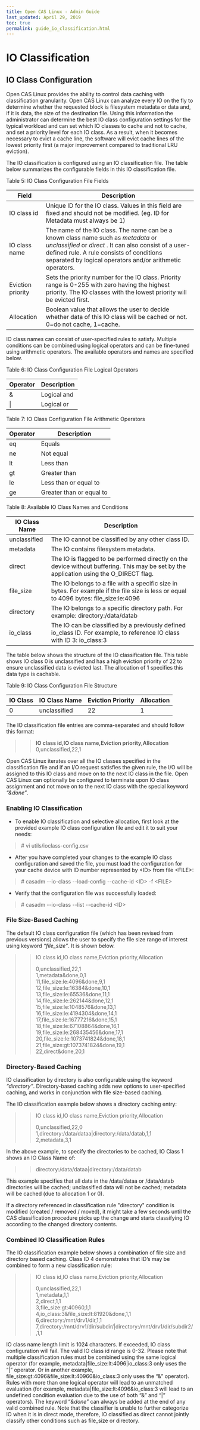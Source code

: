 ```yaml
---
title: Open CAS Linux - Admin Guide
last_updated: April 29, 2019
toc: true
permalink: guide_io_classification.html
---
```


IO Classification
=================

IO Class Configuration
----------------------

Open CAS Linux provides the ability to control data caching with classification
granularity. Open CAS Linux can analyze every IO on the fly to determine whether the
requested block is filesystem metadata or data and, if it is data, the size of
the destination file. Using this information the administrator can determine the
best IO class configuration settings for the typical workload and can set which
IO classes to cache and not to cache, and set a priority level for each IO
class. As a result, when it becomes necessary to evict a cache line, the
software will evict cache lines of the lowest priority first (a major
improvement compared to traditional LRU eviction).

The IO classification is configured using an IO classification file. The table
below summarizes the configurable fields in this IO classification file.

Table 5: IO Class Configuration File Fields

| **Field**         | **Description**                                                                                                                                                                                                                                       |
|-------------------|-------------------------------------------------------------------------------------------------------------------------------------------------------------------------------------------------------------------------------------------------------|
| IO class id       | Unique ID for the IO class. Values in this field are fixed and should not be modified. (eg. ID for Metadata must always be 1)                                                                                                                         |
| IO class name     | The name of the IO class. The name can be a known class name such as *metadata* or *unclassified* or *direct* . It can also consist of a user-defined rule. A rule consists of conditions separated by logical operators and/or arithmetic operators. |
| Eviction priority | Sets the priority number for the IO class. Priority range is 0-255 with zero having the highest priority. The IO classes with the lowest priority will be evicted first.                                                                              |
| Allocation        | Boolean value that allows the user to decide whether data of this IO class will be cached or not. 0=do not cache, 1=cache.                                                                                                                            |

IO class names can consist of user-specified rules to satisfy. Multiple
conditions can be combined using logical operators and can be fine-tuned using
arithmetic operators. The available operators and names are specified below.

Table 6: IO Class Configuration File Logical Operators

| **Operator** | **Description** |
|--------------|-----------------|
| &            | Logical and     |
| \|           | Logical or      |

Table 7: IO Class Configuration File Arithmetic Operators

| **Operator** | **Description**          |
|--------------|--------------------------|
| eq           | Equals                   |
| ne           | Not equal                |
| lt           | Less than                |
| gt           | Greater than             |
| le           | Less than or equal to    |
| ge           | Greater than or equal to |

Table 8: Available IO Class Names and Conditions

| **IO Class Name** | **Description**                                                                                                                         |
|-------------------|-----------------------------------------------------------------------------------------------------------------------------------------|
| unclassified      | The IO cannot be classified by any other class ID.                                                                                      |
| metadata          | The IO contains filesystem metadata.                                                                                                    |
| direct            | The IO is flagged to be performed directly on the device without buffering. This may be set by the application using the O_DIRECT flag. |
| file_size         | The IO belongs to a file with a specific size in bytes. For example if the file size is less or equal to 4096 bytes: file_size:le:4096  |
| directory         | The IO belongs to a specific directory path. For example: directory:/data/datab                                                         |
| io_class          | The IO can be classified by a previously defined io_class ID. For example, to reference IO class with ID 3: io_class:3                  |

The table below shows the structure of the IO classification file. This table
shows IO class 0 is unclassified and has a high eviction priority of 22 to
ensure unclassified data is evicted last. The allocation of 1 specifies this
data type is cachable.

Table 9: IO Class Configuration File Structure

| **IO Class** | **IO Class Name** | **Eviction Priority** | **Allocation** |
|--------------|-------------------|-----------------------|----------------|
| 0            | unclassified      | 22                    | 1              |

The IO classification file entries are comma-separated and should follow this
format:

>>   **IO class id,IO class name,Eviction priority,Allocation**   
>>   0,unclassified,22,1

Open CAS Linux iterates over all the IO classes specified in the classification file
and if an I/O request satisfies the given rule, the I/O will be assigned to this
IO class and move on to the next IO class in the file. Open CAS Linux can optionally
be configured to terminate upon IO class assignment and not move on to the next
IO class with the special keyword *“&done”*.

### Enabling IO Classification

-  To enable IO classification and selective allocation, first look at the
    provided example IO class configuration file and edit it to suit your needs:

>   \# vi utils/ioclass-config.csv

-  After you have completed your changes to the example IO class configuration
    and saved the file, you must load the configuration for your cache device
    with ID number represented by \<ID\> from file \<FILE\>:

>   \# casadm --io-class --load-config --cache-id \<ID\> -f \<FILE\>

-  Verify that the configuration file was successfully loaded:

>   \# casadm --io-class --list --cache-id \<ID\>

### File Size-Based Caching

The default IO class configuration file (which has been revised from previous
versions) allows the user to specify the file size range of interest using
keyword *“file_size”*. It is shown below.

>>   IO class id,IO class name,Eviction priority,Allocation
>>
>>   0,unclassified,22,1  
>>   1,metadata&done,0,1  
>>   11,file_size:le:4096&done,9,1  
>>   12,file_size:le:16384&done,10,1  
>>   13,file_size:le:65536&done,11,1  
>>   14,file_size:le:262144&done,12,1  
>>   15,file_size:le:1048576&done,13,1  
>>   16,file_size:le:4194304&done,14,1  
>>   17,file_size:le:16777216&done,15,1  
>>   18,file_size:le:67108864&done,16,1  
>>   19,file_size:le:268435456&done,17,1  
>>   20,file_size:le:1073741824&done,18,1  
>>   21,file_size:gt:1073741824&done,19,1  
>>   22,direct&done,20,1

### Directory-Based Caching

IO classification by directory is also configurable using the keyword
*“directory”*. Directory-based caching adds new options to user-specified
caching, and works in conjunction with file size-based caching.

The IO classification example below shows a directory caching entry:

>>   IO class id,IO class name,Eviction priority,Allocation  
>>
>>   0,unclassified,22,0  
>>   1,directory:/data/dataa\|directory:/data/datab,1,1  
>>   2,metadata,3,1

In the above example, to specify the directories to be cached, IO Class 1 shows
an IO Class Name of:

>>   directory:/data/dataa\|directory:/data/datab

This example specifies that all data in the /data/dataa or /data/datab
directories will be cached; unclassified data will not be cached; metadata will
be cached (due to allocation 1 or 0).

If a directory referenced in classification rule "directory" condition is
modified (created / removed / moved), it might take a few seconds until the CAS
classification procedure picks up the change and starts classifying IO according
to the changed directory contents.

### Combined IO Classification Rules

The IO classification example below shows a combination of file size and
directory based caching. Class ID 4 demonstrates that ID’s may be combined to
form a new classification rule:

>>   IO class id,IO class name,Eviction priority,Allocation
>>
>>   0,unclassified,22,1  
>>   1,metadata,1,1  
>>   2,direct,1,1  
>>   3,file_size:gt:40960,1,1  
>>   4,io_class:3&file_size:lt:81920&done,1,1  
>>   6,directory:/mnt/drv1/dir,1,1  
>>   7,directory:/mnt/drv1/dir/subdir/\|directory:/mnt/drv1/dir/subdir2/,1,1  

IO class name length limit is 1024 characters. If exceeded, IO class
configuration will fail. The valid IO class id range is 0-32. Please note that
multiple classification rules must be combined using the same logical operator
(for example, metadata\|file_size:lt:4096\|io_class:3 only uses the “\|”
operator. Or in another example, file_size:gt:4096&file_size:lt:40960&io_class:3
only uses the “&” operator). Rules with more than one logical operator will lead
to an unmatched evaluation (for example, metadata\|file_size:lt:4096&io_class:3
will lead to an undefined condition evaluation due to the use of both “&” and
“\|” operators). The keyword “*&done*” can always be added at the end of any
valid combined rule. Note that the classifier is unable to further categorize IO
when it is in direct mode, therefore, IO classified as direct cannot jointly
classify other conditions such as file_size or directory.
